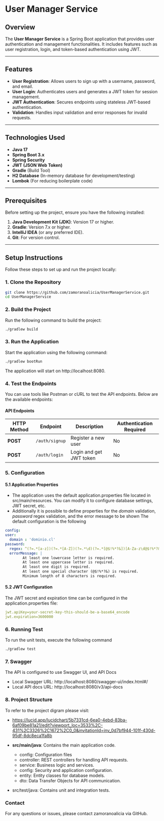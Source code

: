 # User Manager Service

## Overview

The **User Manager Service** is a Spring Boot application that provides user authentication and management functionalities. It includes features such as user registration, login, and token-based authentication using JWT.

---

## Features

- **User Registration**: Allows users to sign up with a username, password, and email.
- **User Login**: Authenticates users and generates a JWT token for session management.
- **JWT Authentication**: Secures endpoints using stateless JWT-based authentication.
- **Validation**: Handles input validation and error responses for invalid requests.

---

## Technologies Used

- **Java 17**
- **Spring Boot 3.x**
- **Spring Security**
- **JWT (JSON Web Token)**
- **Gradle** (Build Tool)
- **H2 Database** (In-memory database for development/testing)
- **Lombok** (For reducing boilerplate code)

---

## Prerequisites

Before setting up the project, ensure you have the following installed:

1. **Java Development Kit (JDK)**: Version 17 or higher.
2. **Gradle**: Version 7.x or higher.
3. **IntelliJ IDEA** (or any preferred IDE).
4. **Git**: For version control.

---

## Setup Instructions

Follow these steps to set up and run the project locally:

### 1. Clone the Repository

```bash
git clone https://github.com/zamoranoalicia/UserManagerService.git
cd UserManagerService
```

### 2. Build the Project
Run the following command to build the project:
```bash
./gradlew build
```
### 3. Run the Application
Start the application using the following command:

```bash
./gradlew bootRun
```

The application will start on http://localhost:8080.


### 4. Test the Endpoints
   You can use tools like Postman or cURL to test the API endpoints. Below are the available endpoints:

#### API Endpoints

| HTTP Method | Endpoint     | Description              | Authentication Required |
|-------------|--------------|--------------------------|--------------------------|
| **POST**    | `/auth/signup` | Register a new user       | No                       |
| **POST**    | `/auth/login`  | Login and get JWT token   | No                       |


### 5. Configuration
#### 5.1 Application Properties
 * The application uses the default application.properties file located in src/main/resources.
You can modify it to configure database settings, JWT secret, etc.
 * Additionally  it is possible to define properties for the _domain_ validation, _password_ regex validation, and the error message to be shown
 The default configuration is the following

```yaml
config:
user:
  domain : 'dominio.cl'
password:
  regex: ^(?=.*[a-z])(?=.*[A-Z])(?=.*\d)(?=.*[@$!%*?&])[A-Za-z\d@$!%*?&]{8,}$
  errorMessage: |
        At least one lowercase letter is required.
        At least one uppercase letter is required.
        At least one digit is required.
        At least one special character (@$!%*?&) is required.
        Minimum length of 8 characters is required.
```

#### 5.2 JWT Configuration
The JWT secret and expiration time can be configured in the application.properties file:

```yaml
jwt.apiKey=your-secret-key-this-should-be-a-base64_encode
jwt.expiration=3600000
```
### 6. Running Test

To run the unit tests, execute the following command

```bash
./gradlew test
```

### 7. Swagger
The API is configured to use Swagger UI, and API Docs

* Local Swagger URL: http://localhost:8080/swagger-ui/index.html#/
* Local API docs URL: http://localhost:8080/v3/api-docs
### 8. Project Structure
To refer to the project digram please visit:
* https://lucid.app/lucidchart/5b7331cd-6ea0-4ebd-83ba-6af09be81a21/edit?viewport_loc=3533%2C-431%2C3326%2C1672%2C0_0&invitationId=inv_0d7bf944-101f-430d-95df-8dc8eca1fa8b

* **src/main/java**: Contains the main application code.
    * config: Configuration files 
    * controller: REST controllers for handling API requests.
    * service: Business logic and services.
    * config: Security and application configuration.
    * entity: Entity classes for database models.
    * dto: Data Transfer Objects for API communication.
* src/test/java: Contains unit and integration tests.

### Contact
For any questions or issues, please contact zamoranoalicia via GitHub.